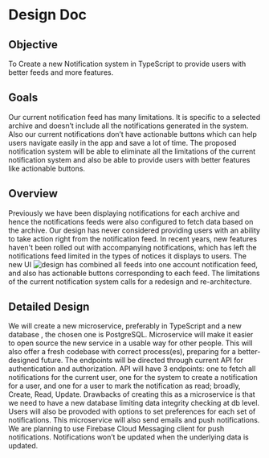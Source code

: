 # Design Doc


## Objective

To Create a new Notification system in TypeScript to provide users with better feeds and more features.

## Goals

Our current notification feed has many limitations. It is specific to a selected archive and doesn’t include all the notifications generated in the system.
Also our current notifications don’t have actionable buttons which can help users navigate easily in the app and save a lot of time.
The proposed notification system will be able to eliminate all the limitations of the current notification system and also be able to provide users with better features like
actionable buttons.

## Overview

Previously we have been displaying notifications for each archive and hence the notifications feeds were also configured to fetch data based on the archive. Our design has never
considered providing users with an ability to take action right from the notification feed. In recent years, new features haven't been rolled out with accompanying notifications,
which has left the notifications feed limited in the types of notices it displays to users.
The new UI ![design](..\notification_ui_design.png) has combined all feeds into one account notification feed, and also has actionable buttons corresponding to each feed. The limitations of the current notification system calls for a redesign and re-architecture.

## Detailed Design

We will create a new microservice, preferably in TypeScript and a new database , the chosen one is PostgreSQL.  Microservice will make it  easier to open source the new service in
a usable way for other people. This will also offer a fresh codebase with correct process(es), preparing for a better-designed future. The endpoints will be directed through
current API for authentication and authorization.  API will have 3 endpoints: one to fetch all notifications for the current user, one for the system to create a notification for
a user, and one for a user to mark the notification as read; broadly, Create, Read, Update. Drawbacks of creating this as a microservice is that we need to have a new database
limiting data integrity checking at db level.
Users will also be provoded with options to set preferences for each set of notifications. This microservice will also send emails and push notifications. We are planning to use Firebase Cloud Messaging client for push notifications.
Notifications won’t be updated when the underlying data is updated.
